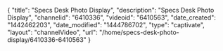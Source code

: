 {
    "title": "Specs Desk Photo Display",
    "description": "Specs Desk Photo Display",
    "channelid": "6410336",
    "videoid": "6410563",
    "date_created": "1442462203",
    "date_modified": "1444786702",
    "type": "captivate",
    "layout": "channelVideo",
    "url": "\/home\/specs-desk-photo-display\/6410336-6410563"
}